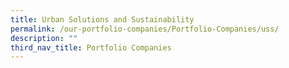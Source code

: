 ```yaml
---
title: Urban Solutions and Sustainability
permalink: /our-portfolio-companies/Portfolio-Companies/uss/
description: ""
third_nav_title: Portfolio Companies
---
```

<link rel="stylesheet" href="/sgds.css"/>
<div id="companies-result" style="display: flex; flex-wrap: wrap; padding: 10px">
</div>
<script src="/sectorFilter.js"></script>
